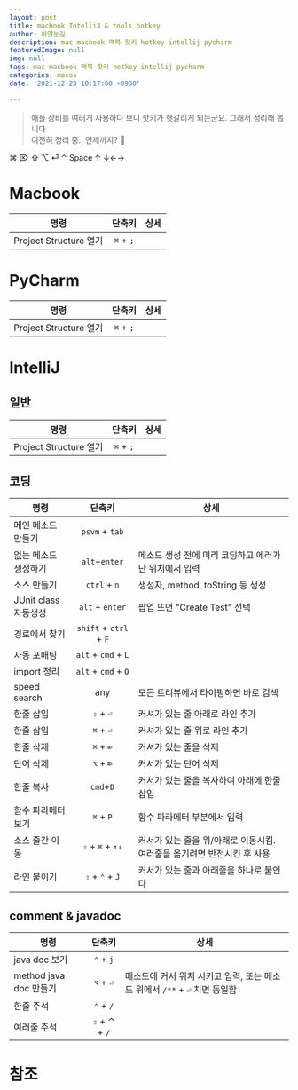 ```yaml
---
layout: post
title: macbook IntelliJ & tools hotkey
author: 하얀눈길
description: mac macbook 맥북 핫키 hotkey intellij pycharm
featuredImage: null
img: null
tags: mac macbook 맥북 핫키 hotkey intellij pycharm
categories: macos
date: '2021-12-23 10:17:00 +0900'

---
```


> 애플 장비를 여러개 사용하다 보니 핫키가 헷갈리게 되는군요. 그래서 정리해 봅니다\
> 여전히 정리 중.. 언제까지? 🤔  

<script async src="https://pagead2.googlesyndication.com/pagead/js/adsbygoogle.js?client=ca-pub-8993100314477491"
     crossorigin="anonymous"></script>
<ins class="adsbygoogle"
     style="display:block; text-align:center;"
     data-ad-layout="in-article"
     data-ad-format="fluid"
     data-ad-client="ca-pub-8993100314477491"
     data-ad-slot="6115278830"></ins>
<script>
     (adsbygoogle = window.adsbygoogle || []).push({});
</script>


⌘ ⌦ ⇧ ⌥ ⏎ ⌃  Space ↑ ↓←→
# Macbook

| 명령 | 단축키 | 상세 |
|---|:---:|---|
|Project Structure 열기| `⌘` + `;` | |


# PyCharm

| 명령 | 단축키 | 상세 |
|---|:---:|---|
|Project Structure 열기| `⌘` + `;` | |

# IntelliJ
## 일반 

| 명령 | 단축키 | 상세 |
|---|:---:|---|
|Project Structure 열기| `⌘` + `;` | |


## 코딩

| 명령 | 단축키 | 상세 |
|---|:---:|---|
|메인 메소드 만들기| `psvm` + `tab` ||
|없는 메소드 생성하기 | `alt`+`enter` |메소드 생성 전에 미리 코딩하고 에러가 난 위치에서 입력|
|소스 만들기 | `ctrl` + `n` | 생성자, method, toString 등 생성 |
|JUnit class 자동생성| `alt` + `enter` |팝업 뜨면 "Create Test" 선택 |
|경로에서 찾기 | `shift` + `ctrl` + `F` |
|자동 포매팅 | `alt` + `cmd` + `L` |
|import 정리 | `alt` + `cmd` + `O` |
|speed search | any | 모든 트리뷰에서 타이핑하면 바로 검색 |
| 한줄 삽입 | `⇧` + `⏎` | 커셔가 있는 줄 아래로 라인 추가 |
| 한줄 삽입 | `⌘` + `⏎` | 커셔가 있는 줄 위로 라인 추가 |
| 한줄 삭제 | `⌘` + `⌦` | 커셔가 있는 줄을 삭제 |
| 단어 삭제 | `⌥` + `⌦` | 커서가 있는 단어 삭제 | 
| 한줄 복사 | `cmd`+`D` |커서가 있는 줄을 복사하여 아래에 한줄 삽입 |
| 함수 파라메터 보기 | `⌘` + `P` | 함수 파라메터 부분에서 입력 | 
| 소스 줄간 이동 | `⇧` + `⌘` + `↑↓` | 커서가 있는 줄을 위/아래로 이동시킴. 여러줄을 옮기려면 반전시킨 후 사용 |
| 라인 붙이기 | `⇧` + `⌃` + `J` | 커서가 있는 줄과 아래줄을 하나로 붙인다 |


## comment & javadoc

| 명령 | 단축키 | 상세 |
|---|:---:|---|
|java doc 보기| `⌃` + `j` | |
| method java doc 만들기 | `⌥` + `⏎` | 메소드에 커서 위치 시키고 입력, 또는 메소드 위에서 `/**` + `⏎` 치면 동일함 |
| 한줄 주석 | `⌃` + `/` | |
| 여러줄 주석 | `⇧` + ⌃ + `/` | |


# 참조


<script async src="https://pagead2.googlesyndication.com/pagead/js/adsbygoogle.js?client=ca-pub-8993100314477491"
     crossorigin="anonymous"></script>
<!-- 디스플레이광고-수평형 -->
<ins class="adsbygoogle"
     style="display:block"
     data-ad-client="ca-pub-8993100314477491"
     data-ad-slot="9549119208"
     data-ad-format="auto"
     data-full-width-responsive="true"></ins>
<script>
     (adsbygoogle = window.adsbygoogle || []).push({});
</script>
